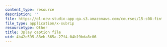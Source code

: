 ```yaml
---
content_type: resource
description: ''
file: https://ol-ocw-studio-app-qa.s3.amazonaws.com/courses/15-s08-fintech-shaping-the-financial-world-spring-2020/4b42c59588eb365a27f404b19bda8c06_iahUTx27HUg.srt
file_type: application/x-subrip
resourcetype: Other
title: 3play caption file
uid: 4b42c595-88eb-365a-27f4-04b19bda8c06
---
```

